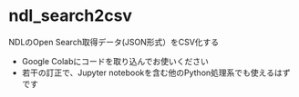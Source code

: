 # ndl_search2csv

NDLのOpen Search取得データ(JSON形式）をCSV化する
- Google Colabにコードを取り込んでお使いください
- 若干の訂正で、Jupyter notebookを含む他のPython処理系でも使えるはずです
